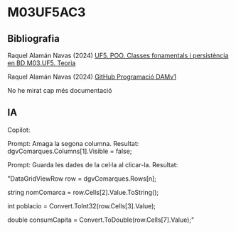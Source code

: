 # M03UF5AC3

## Bibliografia

Raquel Alamán Navas (2024) [UF5. POO. Classes fonamentals i persistència en BD M03.UF5. Teoria](https://docs.google.com/document/d/1JJhB0bqxqns69wKZyF-s8eacxkzv55gO-ez6QvXEvhw/edit)

Raquel Alamán Navas (2024) [GitHub Programació DAMv1](https://github.com/RaquelAlamanITB/bloc-programacio/blob/main/README.md)

No he mirat cap més documentació

## IA

Copilot:

Prompt: Amaga la segona columna. Resultat: dgvComarques.Columns[1].Visible = false;

Prompt: Guarda les dades de la cel·la al clicar-la. Resultat: 

"DataGridViewRow row = dgvComarques.Rows[n];

string nomComarca = row.Cells[2].Value.ToString();

int poblacio = Convert.ToInt32(row.Cells[3].Value);

double consumCapita = Convert.ToDouble(row.Cells[7].Value);"
